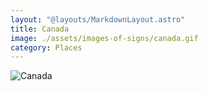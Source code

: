 ```yaml
---
layout: "@layouts/MarkdownLayout.astro"
title: Canada
image: ./assets/images-of-signs/canada.gif
category: Places
---
```


![Canada](@signs/canada.gif)
